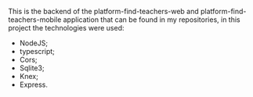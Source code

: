 This is the backend of the platform-find-teachers-web and platform-find-teachers-mobile application that can be found in my repositories, in this project the technologies were used:

- NodeJS;
- typescript;
- Cors;
- Sqlite3;
- Knex;
- Express.
